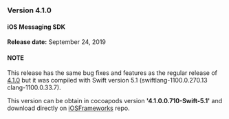 ### Version 4.1.0
#### iOS Messaging SDK
**Release date:** September 24, 2019

#### NOTE
This release has the same bug fixes and features as the regular release of [4.1.0](mobile-app-messaging-sdk-for-ios-all-releases-regular-releases.html#ios-messaging-sdk---version-410) but it was compiled with Swift version 5.1 (swiftlang-1100.0.270.13 clang-1100.0.33.7).

This version can be obtain in cocoapods version **'4.1.0.0.710-Swift-5.1'** and download directly on [iOSFrameworks](https://github.com/LivePersonInc/iOSFrameworks/tree/4.1.0.0.710-Swift-5.1) repo.